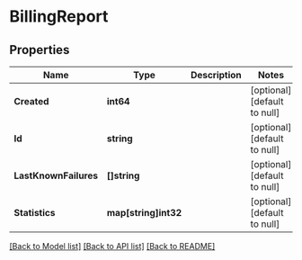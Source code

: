 # BillingReport

## Properties
Name | Type | Description | Notes
------------ | ------------- | ------------- | -------------
**Created** | **int64** |  | [optional] [default to null]
**Id** | **string** |  | [optional] [default to null]
**LastKnownFailures** | **[]string** |  | [optional] [default to null]
**Statistics** | **map[string]int32** |  | [optional] [default to null]

[[Back to Model list]](../README.md#documentation-for-models) [[Back to API list]](../README.md#documentation-for-api-endpoints) [[Back to README]](../README.md)


